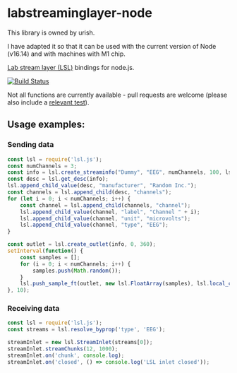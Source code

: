 # labstreaminglayer-node
This library is owned by urish. 

I have adapted it so that it can be used with the current version of Node (v16.14) and with machines with M1 chip.

[Lab stream layer (LSL)](https://github.com/sccn/labstreaminglayer) bindings for node.js.

[![Build Status](https://travis-ci.org/urish/node-lsl.png?branch=master)](https://travis-ci.org/urish/node-lsl)

Not all functions are currently available - pull requests are welcome (please also include a [relevant test](index.spec.js)).

## Usage examples:

### Sending data

```javascript
const lsl = require('lsl.js');
const numChannels = 3;
const info = lsl.create_streaminfo("Dummy", "EEG", numChannels, 100, lsl.channel_format_t.cft_float32, "Dummy EEG Device");
const desc = lsl.get_desc(info);
lsl.append_child_value(desc, "manufacturer", "Random Inc.");
const channels = lsl.append_child(desc, "channels");
for (let i = 0; i < numChannels; i++) {
    const channel = lsl.append_child(channels, "channel");
    lsl.append_child_value(channel, "label", "Channel " + i);
    lsl.append_child_value(channel, "unit", "microvolts");
    lsl.append_child_value(channel, "type", "EEG");
}

const outlet = lsl.create_outlet(info, 0, 360);
setInterval(function() {
    const samples = [];
    for (i = 0; i < numChannels; i++) {
        samples.push(Math.random());
    }
    lsl.push_sample_ft(outlet, new lsl.FloatArray(samples), lsl.local_clock());
}, 10);
```
### Receiving data

```javascript
const lsl = require('lsl.js');
const streams = lsl.resolve_byprop('type', 'EEG');

streamInlet = new lsl.StreamInlet(streams[0]);
streamInlet.streamChunks(12, 1000);
streamInlet.on('chunk', console.log);
streamInlet.on('closed', () => console.log('LSL inlet closed'));
```